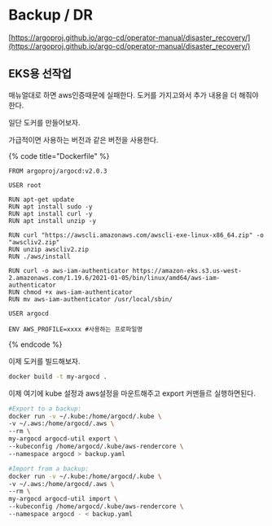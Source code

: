 # Backup / DR

[https://argoproj.github.io/argo-cd/operator-manual/disaster_recovery/](https://argoproj.github.io/argo-cd/operator-manual/disaster_recovery/)

## EKS용 선작업

매뉴얼대로 하면 aws인증때문에 실패한다. 도커를 가지고와서 추가 내용을 더 해줘야한다.

일단 도커를 만들어보자.

가급적이면 사용하는 버전과 같은 버전을 사용한다.

{% code title="Dockerfile" %}

```docker
FROM argoproj/argocd:v2.0.3

USER root

RUN apt-get update
RUN apt install sudo -y
RUN apt install curl -y
RUN apt install unzip -y

RUN curl "https://awscli.amazonaws.com/awscli-exe-linux-x86_64.zip" -o "awscliv2.zip"
RUN unzip awscliv2.zip
RUN ./aws/install

RUN curl -o aws-iam-authenticator https://amazon-eks.s3.us-west-2.amazonaws.com/1.19.6/2021-01-05/bin/linux/amd64/aws-iam-authenticator
RUN chmod +x aws-iam-authenticator
RUN mv aws-iam-authenticator /usr/local/sbin/

USER argocd

ENV AWS_PROFILE=xxxx #사용하는 프로파일명
```

{% endcode %}

이제 도커를 빌드해보자.

```bash
docker build -t my-argocd .
```

이제 여기에 kube 설정과 aws설정을 마운트해주고 export 커맨들르 실행하면된다.

```bash
#Export to a backup:
docker run -v ~/.kube:/home/argocd/.kube \
-v ~/.aws:/home/argocd/.aws \
--rm \
my-argocd argocd-util export \
--kubeconfig /home/argocd/.kube/aws-rendercore \
--namespace argocd > backup.yaml

#Import from a backup:
docker run -v ~/.kube:/home/argocd/.kube \
-v ~/.aws:/home/argocd/.aws \
--rm \
my-argocd argocd-util import \
--kubeconfig /home/argocd/.kube/aws-rendercore \
--namespace argocd - < backup.yaml
```
